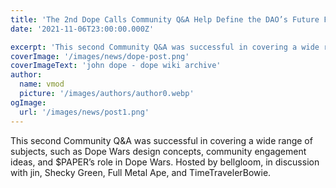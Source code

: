 ```yaml
---
title: 'The 2nd Dope Calls Community Q&A Help Define the DAO’s Future Forward'
date: '2021-11-06T23:00:00.000Z'

excerpt: 'This second Community Q&A was successful in covering a wide range of subjects, such as Dope Wars design concepts, community engagement ideas, and $PAPER’s role in Dope Wars. Hosted by bellgloom, in discussion with jin, Shecky Green, Full Metal Ape, and TimeTravelerBowie.'
coverImage: '/images/news/dope-post.png'
coverImageText: 'john dope - dope wiki archive'
author:
  name: vmod
  picture: '/images/authors/author0.webp'
ogImage:
  url: '/images/news/post1.png'
---
```


This second Community Q&A was successful in covering a wide range of subjects, such as Dope Wars design concepts, community engagement ideas, and $PAPER’s role in Dope Wars. Hosted by bellgloom, in discussion with jin, Shecky Green, Full Metal Ape, and TimeTravelerBowie.